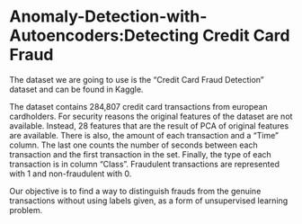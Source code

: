 # Anomaly-Detection-with-Autoencoders:Detecting Credit Card Fraud 

The dataset we are going to use is the “Credit Card Fraud Detection” dataset and can be found in Kaggle.

The dataset contains 284,807 credit card transactions from european cardholders. For security reasons the original features of the dataset are not available. Instead, 28 features that are the result of PCA of original features are available. There is also, the amount of each transaction and a “Time” column. The last one counts the number of seconds between each transaction and the first transaction in the set. Finally, the type of each transaction is in column “Class”. Fraudulent transactions are represented with 1 and non-fraudulent with 0.

 Our objective is to find a way to distinguish frauds from the genuine transactions without using labels given,  as a form of unsupervised learning problem.
